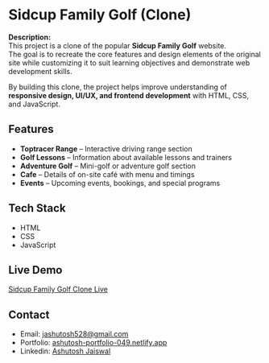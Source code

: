 
# Sidcup Family Golf (Clone)

**Description:**  
This project is a clone of the popular **Sidcup Family Golf** website.  
The goal is to recreate the core features and design elements of the original site while customizing it to suit learning objectives and demonstrate web development skills.  

By building this clone, the project helps improve understanding of **responsive design, UI/UX, and frontend development** with HTML, CSS, and JavaScript.

## Features
- **Toptracer Range** – Interactive driving range section
- **Golf Lessons** – Information about available lessons and trainers
- **Adventure Golf** – Mini-golf or adventure golf section
- **Cafe** – Details of on-site café with menu and timings
- **Events** – Upcoming events, bookings, and special programs


## Tech Stack
- HTML
- CSS
- JavaScript

## Live Demo
[Sidcup Family Golf Clone Live](https://jocular-platypus-6a8563.netlify.app/)

## Contact
- Email: jashutosh528@gmail.com
- Portfolio: [ashutosh-portfolio-049.netlify.app](https://ashutosh-portfolio-049.netlify.app/)
- Linkedin:  [Ashutosh Jaiswal](https://www.linkedin.com/in/ashutosh-kumar-jaiswal-128054256/)
